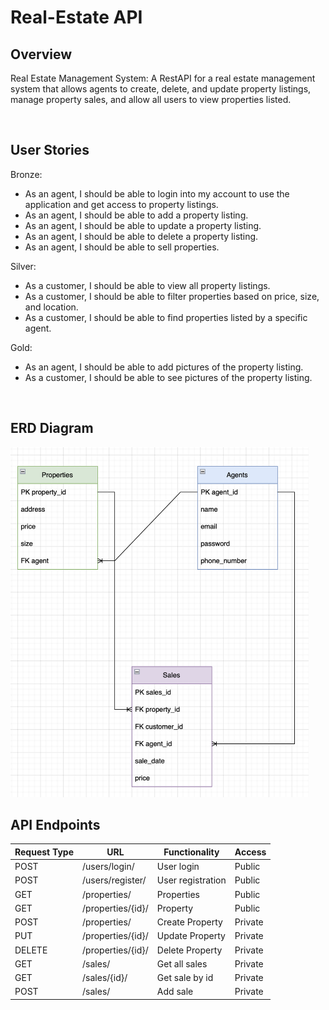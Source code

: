 # Real-Estate API

## Overview
Real Estate Management System: A RestAPI for a real estate management system that allows agents to create, delete, and update property listings, manage property sales, and allow all users to view properties listed.

<br>

## User Stories
Bronze:
- As an agent, I should be able to login into my account to use the application and get access to property listings.
- As an agent, I should be able to add a property listing.
- As an agent, I should be able to update a property listing.
- As an agent, I should be able to delete a property listing.
- As an agent, I should be able to sell properties.

Silver:
- As a customer, I should be able to view all property listings.
- As a customer, I should be able to filter properties based on price, size, and location.
- As a customer, I should be able to find properties listed by a specific agent.

Gold:
- As an agent, I should be able to add pictures of the property listing.
- As a customer, I should be able to see pictures of the property listing.

<br>

## ERD Diagram

<img src="erd-diagram.png" style="height: 35rem;">

<br>

## API Endpoints

| Request Type | URL                   | Functionality              | Access | 
|--------------|-----------------------|----------------------------|---------|
| POST         | /users/login/         | User login               	 | Public |
| POST         | /users/register/      | User registration        	 | Public |
| GET          | /properties/          | Properties 		              | Public |
| GET          | /properties/{id}/     | Property           	       | Public |
| POST         | /properties/          | Create Property          	 | Private |
| PUT          | /properties/{id}/     | Update Property         	  | Private |
| DELETE       | /properties/{id}/   	 | Delete Property         	  | Private |
| GET        | /sales/               | Get all sales              | Private |
| GET        | /sales/{id}/          | Get sale by id             | Private |
| POST        | /sales/               | Add sale                   | Private |